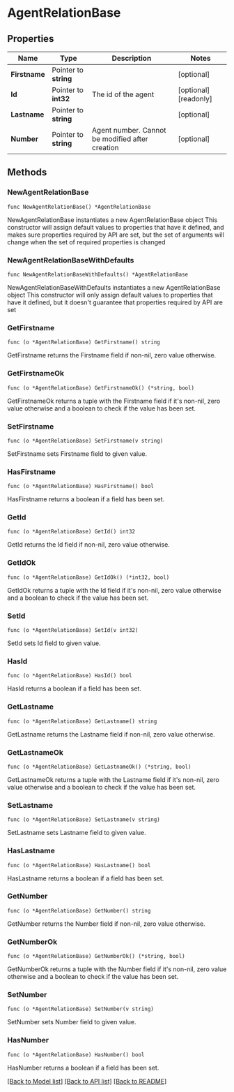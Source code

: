 # AgentRelationBase

## Properties

Name | Type | Description | Notes
------------ | ------------- | ------------- | -------------
**Firstname** | Pointer to **string** |  | [optional]
**Id** | Pointer to **int32** | The id of the agent | [optional] [readonly]
**Lastname** | Pointer to **string** |  | [optional]
**Number** | Pointer to **string** | Agent number. Cannot be modified after creation | [optional]

## Methods

### NewAgentRelationBase

`func NewAgentRelationBase() *AgentRelationBase`

NewAgentRelationBase instantiates a new AgentRelationBase object
This constructor will assign default values to properties that have it defined,
and makes sure properties required by API are set, but the set of arguments
will change when the set of required properties is changed

### NewAgentRelationBaseWithDefaults

`func NewAgentRelationBaseWithDefaults() *AgentRelationBase`

NewAgentRelationBaseWithDefaults instantiates a new AgentRelationBase object
This constructor will only assign default values to properties that have it defined,
but it doesn't guarantee that properties required by API are set

### GetFirstname

`func (o *AgentRelationBase) GetFirstname() string`

GetFirstname returns the Firstname field if non-nil, zero value otherwise.

### GetFirstnameOk

`func (o *AgentRelationBase) GetFirstnameOk() (*string, bool)`

GetFirstnameOk returns a tuple with the Firstname field if it's non-nil, zero value otherwise
and a boolean to check if the value has been set.

### SetFirstname

`func (o *AgentRelationBase) SetFirstname(v string)`

SetFirstname sets Firstname field to given value.

### HasFirstname

`func (o *AgentRelationBase) HasFirstname() bool`

HasFirstname returns a boolean if a field has been set.

### GetId

`func (o *AgentRelationBase) GetId() int32`

GetId returns the Id field if non-nil, zero value otherwise.

### GetIdOk

`func (o *AgentRelationBase) GetIdOk() (*int32, bool)`

GetIdOk returns a tuple with the Id field if it's non-nil, zero value otherwise
and a boolean to check if the value has been set.

### SetId

`func (o *AgentRelationBase) SetId(v int32)`

SetId sets Id field to given value.

### HasId

`func (o *AgentRelationBase) HasId() bool`

HasId returns a boolean if a field has been set.

### GetLastname

`func (o *AgentRelationBase) GetLastname() string`

GetLastname returns the Lastname field if non-nil, zero value otherwise.

### GetLastnameOk

`func (o *AgentRelationBase) GetLastnameOk() (*string, bool)`

GetLastnameOk returns a tuple with the Lastname field if it's non-nil, zero value otherwise
and a boolean to check if the value has been set.

### SetLastname

`func (o *AgentRelationBase) SetLastname(v string)`

SetLastname sets Lastname field to given value.

### HasLastname

`func (o *AgentRelationBase) HasLastname() bool`

HasLastname returns a boolean if a field has been set.

### GetNumber

`func (o *AgentRelationBase) GetNumber() string`

GetNumber returns the Number field if non-nil, zero value otherwise.

### GetNumberOk

`func (o *AgentRelationBase) GetNumberOk() (*string, bool)`

GetNumberOk returns a tuple with the Number field if it's non-nil, zero value otherwise
and a boolean to check if the value has been set.

### SetNumber

`func (o *AgentRelationBase) SetNumber(v string)`

SetNumber sets Number field to given value.

### HasNumber

`func (o *AgentRelationBase) HasNumber() bool`

HasNumber returns a boolean if a field has been set.

[[Back to Model list]](../README.md#documentation-for-models) [[Back to API list]](../README.md#documentation-for-api-endpoints) [[Back to README]](../README.md)
